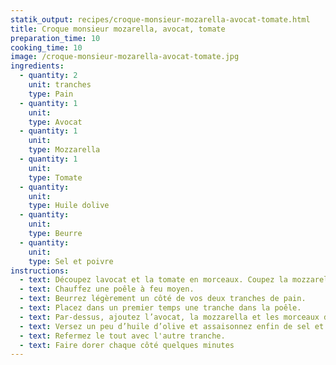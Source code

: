 ```yaml
---
statik_output: recipes/croque-monsieur-mozarella-avocat-tomate.html
title: Croque monsieur mozarella, avocat, tomate
preparation_time: 10
cooking_time: 10
image: /croque-monsieur-mozarella-avocat-tomate.jpg
ingredients:
  - quantity: 2
    unit: tranches
    type: Pain
  - quantity: 1
    unit:
    type: Avocat
  - quantity: 1
    unit:
    type: Mozzarella
  - quantity: 1
    unit:
    type: Tomate
  - quantity:
    unit:
    type: Huile dolive
  - quantity:
    unit:
    type: Beurre
  - quantity:
    unit:
    type: Sel et poivre
instructions:
  - text: Découpez lavocat et la tomate en morceaux. Coupez la mozzarella en tranches.
  - text: Chauffez une poêle à feu moyen.
  - text: Beurrez légèrement un côté de vos deux tranches de pain.
  - text: Placez dans un premier temps une tranche dans la poêle.
  - text: Par-dessus, ajoutez l’avocat, la mozzarella et les morceaux de tomate.
  - text: Versez un peu d’huile d’olive et assaisonnez enfin de sel et de poivre.
  - text: Refermez le tout avec l'autre tranche.
  - text: Faire dorer chaque côté quelques minutes
---
```


